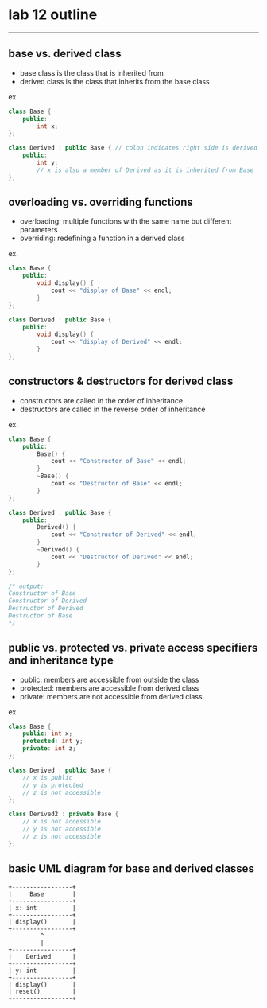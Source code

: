 # lab 12 outline

---

## base vs. derived class

- base class is the class that is inherited from
- derived class is the class that inherits from the base class

ex. 
```cpp
class Base {
    public:
        int x;
};

class Derived : public Base { // colon indicates right side is derived from left side
    public:
        int y;
        // x is also a member of Derived as it is inherited from Base
};
```

## overloading vs. overriding functions

- overloading: multiple functions with the same name but different parameters
- overriding: redefining a function in a derived class

ex.
```cpp
class Base {
    public:
        void display() {
            cout << "display of Base" << endl;
        }
};

class Derived : public Base {
    public:
        void display() {
            cout << "display of Derived" << endl;
        }
};
```

## constructors & destructors for derived class

- constructors are called in the order of inheritance
- destructors are called in the reverse order of inheritance

ex.
```cpp
class Base {
    public:
        Base() {
            cout << "Constructor of Base" << endl;
        }
        ~Base() {
            cout << "Destructor of Base" << endl;
        }
};

class Derived : public Base {
    public:
        Derived() {
            cout << "Constructor of Derived" << endl;
        }
        ~Derived() {
            cout << "Destructor of Derived" << endl;
        }
};

/* output:
Constructor of Base
Constructor of Derived
Destructor of Derived
Destructor of Base
*/

```

## public vs. protected vs. private access specifiers and inheritance type

- public: members are accessible from outside the class
- protected: members are accessible from derived class
- private: members are not accessible from derived class

ex.
```cpp
class Base {
    public: int x;
    protected: int y;
    private: int z;
};

class Derived : public Base {
    // x is public
    // y is protected
    // z is not accessible
};

class Derived2 : private Base {
    // x is not accessible
    // y is not accessible
    // z is not accessible
};
```

## basic UML diagram for base and derived classes

```
+-----------------+
|     Base        |
+-----------------+
| x: int          |
+-----------------+
| display()       |
+-----------------+
         ^
         |
+-----------------+
|    Derived      |
+-----------------+
| y: int          |
+-----------------+
| display()       |
| reset()         |
+-----------------+
```
